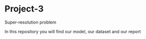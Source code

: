 # Project-3
Super-resolution problem

In this repository you will find our model, our dataset and our report

